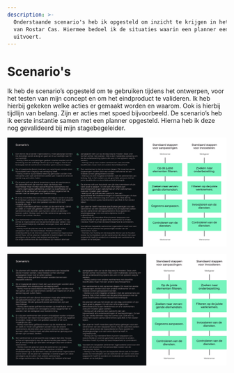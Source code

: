 ```yaml
---
description: >-
  Onderstaande scenario's heb ik opgesteld om inzicht te krijgen in het gebruik
  van Rostar Cas. Hiermee bedoel ik de situaties waarin een planner een acties
  uitvoert.
---
```


# Scenario's

Ik heb de scenario’s opgesteld om te gebruiken tijdens het ontwerpen, voor het testen van mijn concept en om het eindproduct te valideren. Ik heb hierbij gekeken welke acties er gemaakt worden en waarom. Ook is hierbij tijdlijn van belang. Zijn er acties met spoed bijvoorbeeld. De scenario’s heb ik eerste instantie samen met een planner opgesteld. Hierna heb ik deze nog gevalideerd bij mijn stagebegeleider.

![Versie 2, na validatie van de stagebegeleider](../.gitbook/assets/scenariosv2.jpg)



![Versie 1, gemaakt met een planner](../.gitbook/assets/scenarios.jpg)



